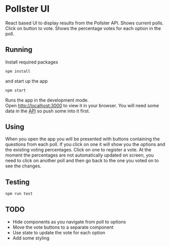 # Pollster UI
React based UI to display results from the Pollster API. Shows current polls. Click on button to vote. Shows
the percentage votes for each option in the poll.

## Running
Install required packages
```bash
npm install
```
and start up the app

```bash
npm start
```

Runs the app in the development mode.  
Open [http://localhost:3000](http://localhost:3000) to view it in your browser. You will need some data in the [API](https://github.com/ianwdunlop/pollster) so push some into it first.

## Using
When you open the app you will be presented with buttons containing the questions from each poll. If you click on one it will show you the options and the existing voting percentages. Click on one to register a vote. At the moment the percentages are not automatically updated on screen, you need to click on another poll and then go back to the one you voted on to see the changes.

## Testing
```bash
npm run test
```

## TODO
* Hide components as you navigate from poll to options
* Move the vote buttons to a separate component
* Use state to update the vote for each option
* Add some styling
